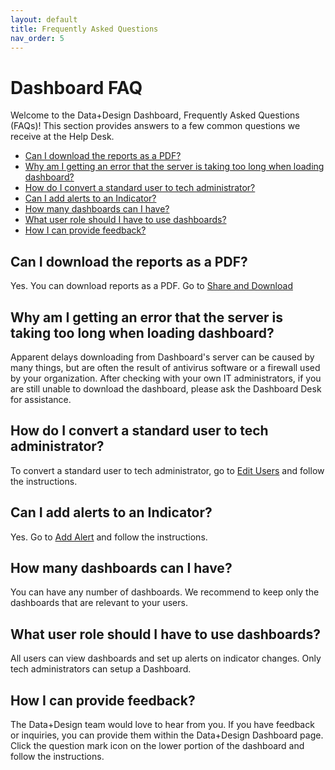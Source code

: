 ```yaml
---
layout: default
title: Frequently Asked Questions
nav_order: 5
---
```


# Dashboard FAQ

Welcome to the Data+Design Dashboard, Frequently Asked Questions (FAQs)!
This section provides answers to a few common questions we receive at the Help Desk.

- [Can I download the reports as a PDF?](#can-i-download-the-reports-as-a-pdf)
- [Why am I getting an error that the server is taking too long when loading dashboard?](#why-am-i-getting-an-error-that-the-server-is-taking-too-long-when-loading-dashboard)
- [How do I convert a standard user to tech administrator?](#how-do-i-convert-a-standard-user-to-tech-administrator)
- [Can I add alerts to an Indicator?](#can-i-add-alerts-to-an-indicator)
- [How many dashboards can I have?](#how-many-dashboards-can-i-have)
- [What user role should I have to use dashboards?](#what-user-role-should-i-have-to-use-dashboards)
- [How I can provide feedback?](#how-can-i-provide-feedback)
## Can I download the reports as a PDF?
Yes. You can download reports as a PDF. Go to [Share and Download](/working-with-dashboard/share-download.md)

## Why am I getting an error that the server is taking too long when loading dashboard?
Apparent delays downloading from Dashboard's server can be caused by many things, but are often the result of antivirus software or a firewall used by your organization.  After checking with your own IT administrators, if you are still unable to download the dashboard, please ask the Dashboard Desk for assistance.

## How do I convert a standard user to tech administrator?
To convert a standard user to tech administrator, go to [Edit Users](/extending-productivity/manage-users.md) and follow the instructions.

## Can I add alerts to an Indicator?
Yes. Go to [Add Alert](/extending-productivity/add-alert-indicator.md) and follow the instructions.

## How many dashboards can I have?
You can have any number of dashboards. We recommend to keep only the dashboards that are relevant to your users.

## What user role should I have to use dashboards?
All users can view dashboards and set up alerts on indicator changes. Only tech administrators can setup a Dashboard.

## How I can provide feedback?
The Data+Design team would love to hear from you. If you have feedback or inquiries, you can provide them within the Data+Design Dashboard page. Click the question mark icon on the lower portion of the dashboard and follow the instructions.
